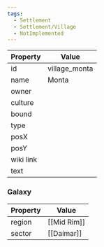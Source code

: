```yaml
---
tags:
  - Settlement
  - Settlement/Village
  - NotImplemented
---
```


| Property  | Value         |
| --------- | ------------- |
| id        | village_monta |
| name      | Monta         |
| owner     |               |
| culture   |               |
| bound     |               |
| type      |               |
| posX      |               |
| posY      |               |
| wiki link |               |
| text      |               |

### Galaxy
| Property | Value       |
| -------- | ----------- |
| region   | [[Mid Rim]] |
| sector   | [[Daimar]]  |
